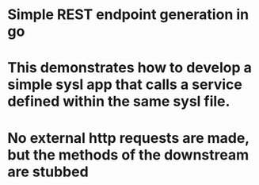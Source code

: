 # Simple REST endpoint generation in go

# This demonstrates how to develop a simple sysl app that calls a service defined within the same sysl file.
# No external http requests are made, but the methods of the downstream are stubbed